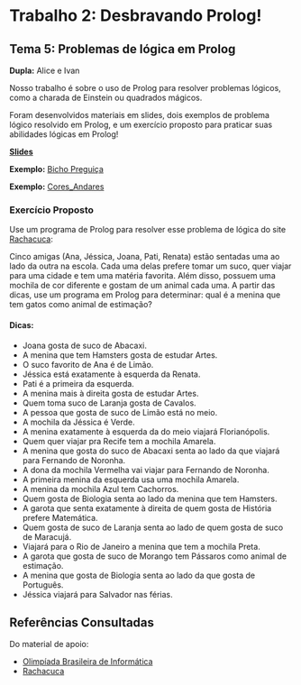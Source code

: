 # Trabalho 2: Desbravando Prolog!
## Tema 5: Problemas de lógica em Prolog
**Dupla:** Alice e Ivan

Nosso trabalho é sobre o uso de Prolog para resolver problemas lógicos, como a charada de Einstein ou quadrados mágicos.

Foram desenvolvidos materiais em slides, dois exemplos de problema lógico resolvido em Prolog, e um exercício proposto para praticar suas abilidades lógicas em Prolog!

[**Slides**](https://docs.google.com/presentation/d/1McI3W6y-vpSAFfWQIadrWhLzYuA1IPbaJbVuTjzuTC8/edit?usp=sharing)

**Exemplo:** [Bicho Preguiça](https://github.com/elc117/t2-2022a-alice_e_ivan/blob/main/bicho%20pregui%C3%A7a.pl)

**Exemplo:** [Cores_Andares](https://github.com/IvanMaidana/Exercicio_Prolog_Logica/blob/main/Exemplo_Logica)

### Exercício Proposto
Use um programa de Prolog para resolver esse problema de lógica do site [Rachacuca](https://rachacuca.com.br/logica/problemas/amigas-na-escola/):

Cinco amigas (Ana, Jéssica, Joana, Pati, Renata) estão sentadas uma ao lado da outra na escola. Cada uma delas prefere tomar um suco, quer viajar para uma cidade e tem uma matéria favorita. Além disso, possuem uma mochila de cor diferente e gostam de um animal cada uma. A partir das dicas, use um programa em Prolog para determinar: qual é a menina que tem gatos como animal de estimação?

#### Dicas:
* Joana gosta de suco de Abacaxi.
* A menina que tem Hamsters gosta de estudar Artes.
* O suco favorito de Ana é de Limão.
* Jéssica está exatamente à esquerda da Renata.
* Pati é a primeira da esquerda.
* A menina mais à direita gosta de estudar Artes.
* Quem toma suco de Laranja gosta de Cavalos.
* A pessoa que gosta de suco de Limão está no meio.
* A mochila da Jéssica é Verde.
* A menina exatamente à esquerda da do meio viajará Florianópolis.
* Quem quer viajar pra Recife tem a mochila Amarela.
* A menina que gosta do suco de Abacaxi senta ao lado da que viajará para Fernando de Noronha.
* A dona da mochila Vermelha vai viajar para Fernando de Noronha.
* A primeira menina da esquerda usa uma mochila Amarela.
* A menina da mochila Azul tem Cachorros.
* Quem gosta de Biologia senta ao lado da menina que tem Hamsters.
* A garota que senta exatamente à direita de quem gosta de História prefere Matemática.
* Quem gosta de suco de Laranja senta ao lado de quem gosta de suco de Maracujá.
* Viajará para o Rio de Janeiro a menina que tem a mochila Preta.
* A garota que gosta de suco de Morango tem Pássaros como animal de estimação.
* A menina que gosta de Biologia senta ao lado da que gosta de Português.
* Jéssica viajará para Salvador nas férias.

## Referências Consultadas
Do material de apoio:
* [Olimpíada Brasileira de Informática](https://olimpiada.ic.unicamp.br/passadas/)
* [Rachacuca](https://rachacuca.com.br/logica/problemas/)
